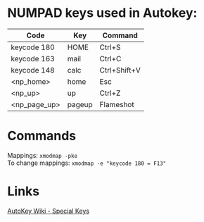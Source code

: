 # NUMPAD keys used in Autokey:

| Code         | Key    | Command      |
| ------------ | ------ | ------------ |
| keycode 180  | HOME   | Ctrl+S       |
| keycode 163  | mail   | Ctrl+C       |
| keycode 148  | calc   | Ctrl+Shift+V |
| <np_home>    | home   | Esc          |
| <np_up>      | up     | Ctrl+Z       |
| <np_page_up> | pageup | Flameshot    |

# Commands

Mappings: `xmodmap -pke`  
To change mappings: `xmodmap -e "keycode 180 = F13"`

# Links
  
[AutoKey Wiki - Special Keys](https://github.com/autokey/autokey/wiki/Special-Keys/#see-also)